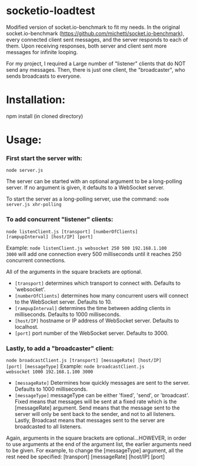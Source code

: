 socketio-loadtest
=================

Modified version of socket.io-benchmark to fit my needs.
In the original socket.io-benchmark (https://github.com/michetti/socket.io-benchmark),
every connected client sent messages, and the server responds to each of them.
Upon receiving responses, both server and client sent more messages for infinite looping.

For my project, I required a Large number of "listener" clients that do NOT send any messages.
Then, there is just one client, the "broadcaster", who sends broadcasts to everyone.


Installation:
=================
npm install (in cloned directory)

Usage:
==========

### First start the server with:
<code>node server.js</code>

The server can be started with an optional argument to be a long-polling server.
If no argument is given, it defaults to a WebSocket server.

To start the server as a long-polling server, use the command:
<code>node server.js xhr-polling</code>


### To add concurrent "listener" clients:
<code>node listenClient.js [transport] [numberOfClients] [rampupInterval] [host/IP] [port]</code>

Example: <code>node listenClient.js websocket 250 500 192.168.1.100 3000</code> will add one connection every 500 milliseconds until it reaches 250 concurrent connections.

All of the arguments in the square brackets are optional.
- <code>[transport]</code> determines which transport to connect with. Defaults to 'websocket'.
- <code>[numberOfClients]</code> determines how many concurrent users will connect to the WebSocket server. Defaults to 10.
- <code>[rampupInterval]</code> determines the time between adding clients in milliseconds. Defaults to 1000 milliseconds.
- <code>[host/IP]</code> hostname or IP address of WebSocket server. Defaults to localhost.
- <code>[port]</code> port number of the WebSocket server. Defaults to 3000.

### Lastly, to add a "broadcaster" client:
<code>node broadcastClient.js [transport] [messageRate] [host/IP] [port] [messageType]</code>
Example: <code>node broadcastClient.js websocket 1000 192.168.1.100 3000</code>

- <code>[messageRate]</code> Determines how quickly messages are sent to the server. Defaults to 1000 milliseconds.
- <code>[messageType]</code> messageType can be either 'fixed', 'send', or 'broadcast'. Fixed means that messages will be sent at a fixed rate which is the [messageRate] argument. Send means that the message sent to the server will only be sent back to the sender, and not to all listeners. Lastly, Broadcast means that messages sent to the server are broadcasted to all listeners.

Again, arguments in the square brackets are optional...HOWEVER, in order to use arguments at the end of the argument list, the earlier arguments need to be given.
For example, to change the [messageType] argument, all the rest need be specified: [transport] [messageRate] [host/IP] [port]
